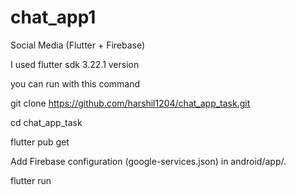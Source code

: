 # chat_app1

Social Media (Flutter + Firebase)

I used flutter sdk 3.22.1 version

you can run with this command

git clone https://github.com/harshil1204/chat_app_task.git

cd chat_app_task

flutter pub get 

Add Firebase configuration (google-services.json) in android/app/.

flutter run
